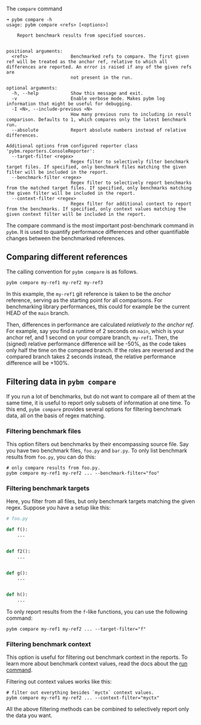 The `compare` command

```shell
➜ pybm compare -h
usage: pybm compare <refs> [<options>]

    Report benchmark results from specified sources.
    

positional arguments:
  <refs>                Benchmarked refs to compare. The first given ref will be treated as the anchor ref, relative to which all differences are reported. An error is raised if any of the given refs are
                        not present in the run.

optional arguments:
  -h, --help            Show this message and exit.
  -v                    Enable verbose mode. Makes pybm log information that might be useful for debugging.
  -I <N>, --include-previous <N>
                        How many previous runs to including in result comparison. Defaults to 1, which compares only the latest benchmark run.
  --absolute            Report absolute numbers instead of relative differences.

Additional options from configured reporter class 'pybm.reporters.ConsoleReporter':
  --target-filter <regex>
                        Regex filter to selectively filter benchmark target files. If specified, only benchmark files matching the given filter will be included in the report.
  --benchmark-filter <regex>
                        Regex filter to selectively report benchmarks from the matched target files. If specified, only benchmarks matching the given filter will be included in the report.
  --context-filter <regex>
                        Regex filter for additional context to report from the benchmarks. If specified, only context values matching the given context filter will be included in the report.
```

The compare command is the most important post-benchmark command in `pybm`. It is used to quantify performance
differences and other quantifiable changes between the benchmarked references.

## Comparing different references

The calling convention for `pybm compare` is as follows.

```shell
pybm compare my-ref1 my-ref2 my-ref3
```

In this example, the `my-ref1` git reference is taken to be the _anchor_ reference, serving as the starting point for
all comparisons. For benchmarking library performances, this could for example be the current HEAD of the `main` branch.

Then, differences in performance are calculated _relatively to the anchor ref_. For example, say you find a runtime of 2
seconds on `main`, which is your anchor ref, and 1 second on your compare branch, `my-ref1`. Then, the (signed) relative
performance difference will be -50%, as the code takes only half the time on the compared branch. If the roles are
reversed and the compared branch takes 2 seconds instead, the relative performance difference will be +100%.

## Filtering data in `pybm compare`

If you run a lot of benchmarks, but do not want to compare all of them at the same time, it is useful to report only
subsets of information at one time. To this end, `pybm compare` provides several options for filtering benchmark data,
all on the basis of regex matching.

### Filtering benchmark files

This option filters out benchmarks by their encompassing source file. Say you have two benchmark files, `foo.py`
and `bar.py`. To only list benchmark results from `foo.py`, you can do this:

```shell
# only compare results from foo.py.
pybm compare my-ref1 my-ref2 ... --benchmark-filter="foo"
```

### Filtering benchmark targets

Here, you filter from all files, but only benchmark targets matching the given regex. Suppose you have a setup like
this:

```python
# foo.py

def f():
    ...


def f2():
    ...


def g():
    ...


def h():
    ...
```

To only report results from the `f`-like functions, you can use the following command:

```shell
pybm compare my-ref1 my-ref2 ... --target-filter="f"
```

### Filtering benchmark context

This option is useful for filtering out benchmark context in the reports. To learn more about benchmark context values,
read the docs about the [run command](run.md).

Filtering out context values works like this:

```shell
# filter out everything besides `myctx` context values.
pybm compare my-ref1 my-ref2 ... --context-filter="myctx"
```

All the above filtering methods can be combined to selectively report only the data you want.